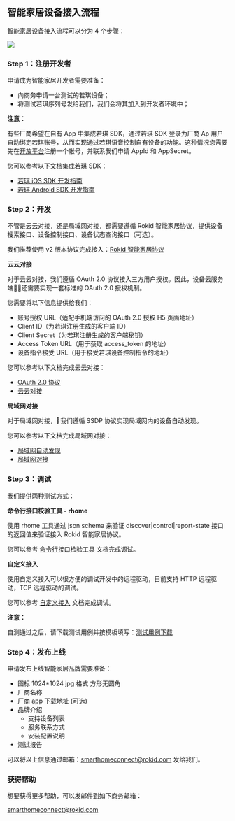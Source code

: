 ## 智能家居设备接入流程

智能家居设备接入流程可以分为 4 个步骤：

![](https://s.rokidcdn.com/homebase/upload/ByGeJ4PTG.jpg)

### Step 1：注册开发者

申请成为智能家居开发者需要准备：

- 向商务申请一台测试的若琪设备；
- 将测试若琪序列号发给我们，我们会将其加入到开发者环境中；

**注意：**

有些厂商希望在自有 App 中集成若琪 SDK，通过若琪 SDK 登录为厂商 Ap 用户自动绑定若琪账号，从而实现通过若琪语音控制自有设备的功能。这种情况您需要先在[开放平台](https://developer.rokid.com/)注册一个帐号，并联系我们申请 AppId 和 AppSecret。

您可以参考以下文档集成若琪 SDK：

- [若琪 iOS SDK 开发指南](https://rokid.github.io/mobile-sdk-ios-docs)
- [若琪 Android SDK 开发指南](https://rokid.github.io/mobile-sdk-android-docs)

### Step 2：开发

不管是云云对接，还是局域网对接，都需要遵循 Rokid 智能家居协议，提供设备搜索接口、设备控制接口、设备状态查询接口（可选）。

我们推荐使用 v2 版本协议完成接入：[Rokid 智能家居协议](../v2/message-reference.md)

**云云对接**

对于云云对接，我们遵循 OAuth 2.0 协议接入三方用户授权。因此，设备云服务端还需要实现一套标准的 OAuth 2.0 授权机制。

您需要将以下信息提供给我们：

- 账号授权 URL（适配手机端访问的 OAuth 2.0 授权 H5 页面地址）
- Client ID（为若琪注册生成的客户端 ID）
- Client Secret（为若琪注册生成的客户端秘钥）
- Access Token URL（用于获取 access_token 的地址）
- 设备指令接受 URL（用于接受若琪设备控制指令的地址）

您可以参考以下文档完成云云对接：

- [OAuth 2.0 协议](../connect/rfc6749.md)
- [云云对接](../connect/cloud-to-cloud.md)

**局域网对接**

对于局域网对接，我们遵循 SSDP 协议实现局域网内的设备自动发现。

您可以参考以下文档完成局域网对接：

- [局域网自动发现](../connect/ssdp-auto-discovery.md)
- [局域网对接](../connect/via-lan.md)

### Step 3：调试

我们提供两种测试方式：

**命令行接口校验工具 - rhome**

使用 rhome 工具通过 json schema 来验证 discover|control|report-state 接口的返回值来验证接入 Rokid 智能家居协议。

您可以参考 [命令行接口检验工具](../tools/rhome.md) 文档完成调试。

**自定义接入**

使用自定义接入可以很方便的调试开发中的远程驱动，目前支持 HTTP 远程驱动，TCP 远程驱动的调试。

您可以参考 [自定义接入](../tools/developer-driver.md) 文档完成调试。

**注意：**

自测通过之后，请下载测试用例并按模板填写：[测试用例下载](https://s.rokidcdn.com/homebase/upload/HkOw4tzcf.xlsx)

### Step 4：发布上线

申请发布上线智能家居品牌需要准备：

* 图标 1024*1024 jpg 格式 方形无圆角
* 厂商名称
* 厂商 app 下载地址 (可选)
* 品牌介绍
    * 支持设备列表
    * 服务联系方式
    * 安装配置说明
* 测试报告

可以将以上信息通过邮箱：[smarthomeconnect@rokid.com](mailto:smarthomeconnect@rokid.com) 发给我们。

### 获得帮助

想要获得更多帮助，可以发邮件到如下商务邮箱：

[smarthomeconnect@rokid.com](mailto:smarthomeconnect@rokid.com)
